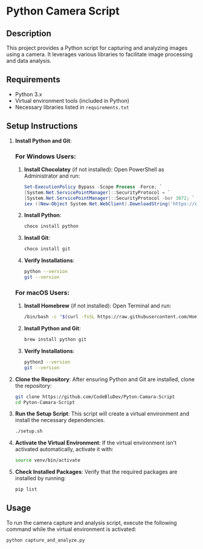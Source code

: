 # Python Camera Script

## Description
This project provides a Python script for capturing and analyzing images using a camera. It leverages various libraries to facilitate image processing and data analysis.

## Requirements
- Python 3.x
- Virtual environment tools (included in Python)
- Necessary libraries listed in `requirements.txt`

## Setup Instructions

1. **Install Python and Git**:
    ### For Windows Users:
    1. **Install Chocolatey** (if not installed):
        Open PowerShell as Administrator and run:
        ```powershell
        Set-ExecutionPolicy Bypass -Scope Process -Force; `
        [System.Net.ServicePointManager]::SecurityProtocol = `
        [System.Net.ServicePointManager]::SecurityProtocol -bor 3072; `
        iex ((New-Object System.Net.WebClient).DownloadString('https://community.chocolatey.org/install.ps1'))
        ```

    2. **Install Python**:
        ```powershell
        choco install python
        ```

    3. **Install Git**:
        ```powershell
        choco install git
        ```

    4. **Verify Installations**:
        ```bash
        python --version
        git --version
        ```

    ### For macOS Users:
    1. **Install Homebrew** (if not installed):
        Open Terminal and run:
        ```bash
        /bin/bash -c "$(curl -fsSL https://raw.githubusercontent.com/Homebrew/install/HEAD/install.sh)"
        ```

    2. **Install Python and Git**:
        ```bash
        brew install python git
        ```

    3. **Verify Installations**:
        ```bash
        python3 --version
        git --version
        ```

2. **Clone the Repository**:
    After ensuring Python and Git are installed, clone the repository:
    ```bash
    git clone https://github.com/CodeBluDev/Pyton-Camara-Script
    cd Pyton-Camara-Script
    ```

3. **Run the Setup Script**: This script will create a virtual environment and install the necessary dependencies.
    ```bash
    ./setup.sh
    ```

4. **Activate the Virtual Environment**: If the virtual environment isn't activated automatically, activate it with:
    ```bash
    source venv/bin/activate
    ```

5. **Check Installed Packages**: Verify that the required packages are installed by running:
    ```bash
    pip list
    ```

## Usage
To run the camera capture and analysis script, execute the following command while the virtual environment is activated:
```bash
python capture_and_analyze.py
